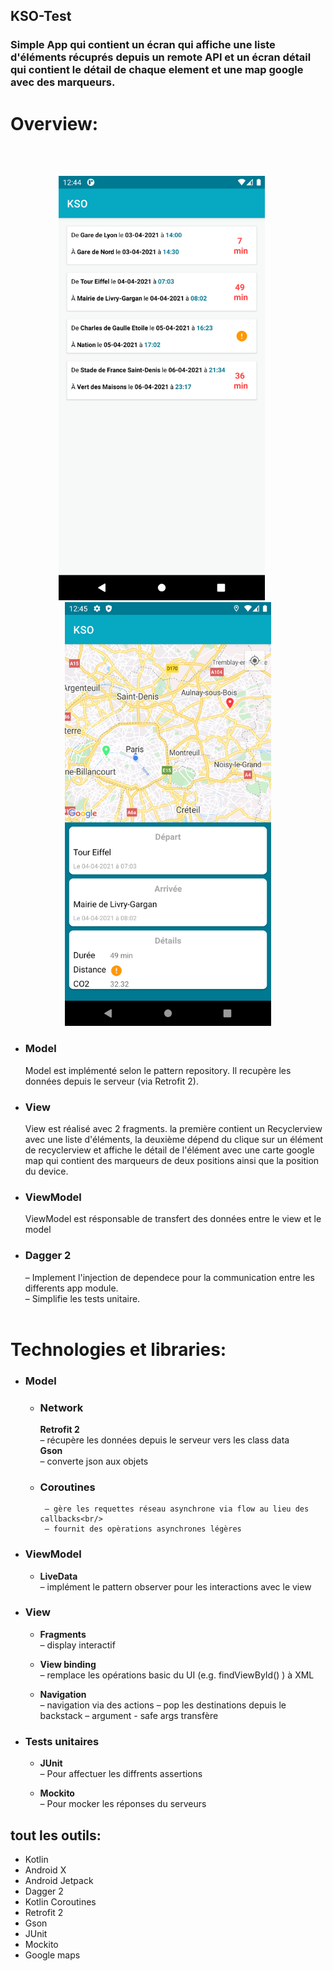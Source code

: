## KSO-Test
### Simple App qui contient un écran qui affiche une liste d'éléments récuprés depuis un remote API et un écran détail qui contient le détail de chaque element et une map google avec des marqueurs.

 # Overview:
 
   <br/><br/>
    <div align = "center">
         <img src = "https://github.com/FdMed/KSO-repo/blob/master/screenshots/screen_1.png?raw=true" width="330">&ensp;&ensp;&ensp;
         <img src = "https://github.com/FdMed/KSO-repo/blob/master/screenshots/screen_2.png?raw=true" width="330">
        </div>


* ### __Model__
   Model est implémenté selon le pattern repository. Il recupère les données depuis le serveur (via Retrofit 2).
* ### __View__
   View est réalisé avec 2 fragments. la première contient un Recyclerview avec une liste d'éléments, la deuxième dépend du clique sur un élément de recyclerview et affiche le détail de l'élément avec une carte google map qui contient des marqueurs de deux positions ainsi que la position du device.
*  ### __ViewModel__
   ViewModel est résponsable de transfert des données entre le view et le model
* ### __Dagger 2__
    – Implement l'injection de dependece pour la communication entre les differents app module.<br/>
    – Simplifie les tests unitaire.
    <br/><br/>


# Technologies et libraries:


   * ### __Model__

    	* ### __Network__<br/>
    	   __Retrofit 2__ <br/>
    		      – récupère les données depuis le serveur vers les class data    
    	   __Gson__ <br/>
    		      – converte json aux objets
            
     * ### __Coroutines__ <br/>
            – gère les requettes réseau asynchrone via flow au lieu des callbacks<br/>
            – fournit des opèrations asynchrones légères

   * ### __ViewModel__
       * __LiveData__ <br/>
          – implément le pattern observer pour les interactions avec le view

   * ### __View__
       * __Fragments__ <br/>
         – display interactif

       *  __View binding__ <br/>
         – remplace les opérations basic du UI (e.g. findViewById() ) à XML

       *  __Navigation__ <br/>
         – navigation via des actions
         – pop les destinations depuis le backstack
         – argument - safe args transfère

   * ### __Tests unitaires__
       * __JUnit__ <br/>
         – Pour affectuer les diffrents assertions

       * __Mockito__ <br/>
         – Pour mocker les réponses du serveurs

## tout les outils: <br/>

   * Kotlin
   * Android X
   * Android Jetpack
   * Dagger 2
   * Kotlin Coroutines
   * Retrofit 2
   * Gson
   * JUnit
   * Mockito
   * Google maps

